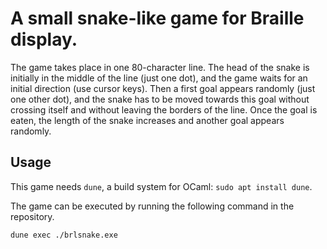 # A small snake-like game for Braille display.

The game takes place in one 80-character line. The head of the snake
is initially in the middle of the line (just one dot), and the game
waits for an initial direction (use cursor keys). Then a first goal
appears randomly (just one other dot), and the snake has to be moved
towards this goal without crossing itself and without leaving the
borders of the line. Once the goal is eaten, the length of the snake
increases and another goal appears randomly.

## Usage

This game needs `dune`, a build system
for OCaml: `sudo apt install dune`.

The game can be executed by running the following command in the repository.
```
dune exec ./brlsnake.exe
```

